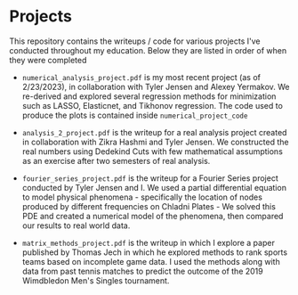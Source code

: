 # Projects
This repository contains the writeups / code for various projects I've conducted throughout my education. 
Below they are listed in order of when they were completed

* `numerical_analysis_project.pdf` is my most recent project (as of 2/23/2023), in collaboration with Tyler Jensen and Alexey Yermakov. 
We re-derived and explored several regression methods for minimization such as LASSO, Elasticnet, and Tikhonov regression. 
The code used to produce the plots is contained inside `numerical_project_code`

* `analysis_2_project.pdf` is the writeup for a real analysis project created in collaboration with Zikra Hashmi and Tyler Jensen.
We constructed the real numbers using Dedekind Cuts with few mathematical assumptions as an exercise after two 
semesters of real analysis. 

* `fourier_series_project.pdf` is the writeup for a Fourier Series project conducted by Tyler Jensen and I. We used a partial differential equation to 
model physical phenomena - specifically the location of nodes produced by different frequencies on Chladni Plates - We 
solved this PDE and created a numerical model of the phenomena, then compared our results to real world data. 

* `matrix_methods_project.pdf` is the writeup in which I explore a paper published by Thomas Jech in which he explored 
methods to rank sports teams based on incomplete game data. I used the methods along with data from past tennis matches 
to predict the outcome of the 2019 Wimdbledon Men's Singles tournament.
